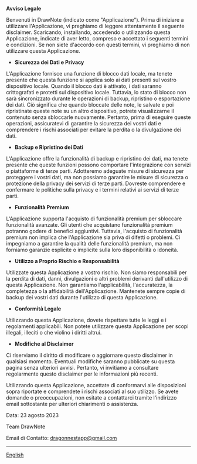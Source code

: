 **Avviso Legale**

Benvenuti in DrawNote (indicato come "Applicazione"). Prima di iniziare a utilizzare l'Applicazione, vi preghiamo di leggere attentamente il seguente disclaimer. Scaricando, installando, accedendo o utilizzando questa Applicazione, indicate di aver letto, compreso e accettato i seguenti termini e condizioni. Se non siete d'accordo con questi termini, vi preghiamo di non utilizzare questa Applicazione.

- **Sicurezza dei Dati e Privacy**

L'Applicazione fornisce una funzione di blocco dati locale, ma tenete presente che questa funzione si applica solo ai dati presenti sul vostro dispositivo locale. Quando il blocco dati è attivato, i dati saranno crittografati e protetti sul dispositivo locale. Tuttavia, lo stato di blocco non sarà sincronizzato durante le operazioni di backup, ripristino o esportazione dei dati. Ciò significa che quando bloccate delle note, le salvate e poi ripristinate queste note su un altro dispositivo, potrete visualizzarne il contenuto senza sbloccarle nuovamente. Pertanto, prima di eseguire queste operazioni, assicuratevi di garantire la sicurezza dei vostri dati e comprendere i rischi associati per evitare la perdita o la divulgazione dei dati.

- **Backup e Ripristino dei Dati**

L'Applicazione offre la funzionalità di backup e ripristino dei dati, ma tenete presente che queste funzioni possono comportare l'integrazione con servizi o piattaforme di terze parti. Adotteremo adeguate misure di sicurezza per proteggere i vostri dati, ma non possiamo garantire le misure di sicurezza o protezione della privacy dei servizi di terze parti. Dovreste comprendere e confermare le politiche sulla privacy e i termini relativi ai servizi di terze parti.

- **Funzionalità Premium**

L'Applicazione supporta l'acquisto di funzionalità premium per sbloccare funzionalità avanzate. Gli utenti che acquistano funzionalità premium potranno godere di benefici aggiuntivi. Tuttavia, l'acquisto di funzionalità premium non implica che l'Applicazione sia priva di difetti o problemi. Ci impegniamo a garantire la qualità delle funzionalità premium, ma non forniamo garanzie esplicite o implicite sulla loro disponibilità o idoneità.

- **Utilizzo a Proprio Rischio e Responsabilità**

Utilizzate questa Applicazione a vostro rischio. Non siamo responsabili per la perdita di dati, danni, divulgazioni o altri problemi derivanti dall'utilizzo di questa Applicazione. Non garantiamo l'applicabilità, l'accuratezza, la completezza o la affidabilità dell'Applicazione. Mantenete sempre copie di backup dei vostri dati durante l'utilizzo di questa Applicazione.

- **Conformità Legale**

Utilizzando questa Applicazione, dovete rispettare tutte le leggi e i regolamenti applicabili. Non potete utilizzare questa Applicazione per scopi illegali, illeciti o che violino i diritti altrui.

- **Modifiche al Disclaimer**

Ci riserviamo il diritto di modificare o aggiornare questo disclaimer in qualsiasi momento. Eventuali modifiche saranno pubblicate su questa pagina senza ulteriori avvisi. Pertanto, vi invitiamo a consultare regolarmente questo disclaimer per le informazioni più recenti.

Utilizzando questa Applicazione, accettate di conformarvi alle disposizioni sopra riportate e comprendete i rischi associati al suo utilizzo. Se avete domande o preoccupazioni, non esitate a contattarci tramite l'indirizzo email sottostante per ulteriori chiarimenti o assistenza.

Data: 23 agosto 2023

Team DrawNote

Email di Contatto: dragonnestapp@gmail.com

----
[English](https://1993hzw.github.io/dragonnest/drawnote/disclaimer)